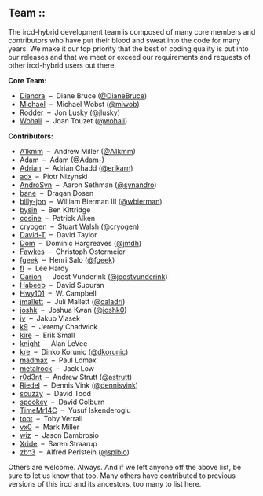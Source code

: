 ## Team ::

The ircd-hybrid development team is composed of many core members and contributors who have put their blood and sweat into the code for many years. We make it our top priority that the best of coding quality is put into our releases and that we meet or exceed our requirements and requests of other ircd-hybrid users out there.

**Core Team:**

* [Dianora](mailto:&#100;&#098;&#064;&#100;&#098;&#046;&#110;&#101;&#116;) &nbsp;&ndash;&nbsp; Diane Bruce ([@DianeBruce](https://github.com/DianeBruce))
* [Michael](mailto:&#109;&#105;&#099;&#104;&#097;&#101;&#108;&#064;&#119;&#111;&#098;&#115;&#116;&#046;&#102;&#114;) &nbsp;&ndash;&nbsp; Michael Wobst ([@miwob](https://github.com/miwob))
* [Rodder](mailto:&#108;&#117;&#115;&#107;&#121;&#064;&#098;&#108;&#111;&#119;&#110;&#046;&#110;&#101;&#116;) &nbsp;&ndash;&nbsp; Jon Lusky ([@jlusky](https://github.com/jlusky))
* [Wohali](mailto:&#106;&#111;&#097;&#110;&#116;&#064;&#105;&#101;&#101;&#101;&#046;&#111;&#114;&#103;) &nbsp;&ndash;&nbsp; Joan Touzet ([@wohali](https://github.com/wohali))

**Contributors:**

* [A1kmm](mailto:&#097;&#049;&#107;&#109;&#109;&#064;&#109;&#119;&#097;&#114;&#101;&#046;&#118;&#105;&#114;&#116;&#117;&#097;&#108;&#097;&#118;&#101;&#046;&#110;&#101;&#116;) &nbsp;&ndash;&nbsp; Andrew Miller ([@A1kmm](https://github.com/A1kmm))
* [Adam](mailto:&#065;&#100;&#097;&#109;&#064;&#097;&#110;&#111;&#112;&#101;&#046;&#111;&#114;&#103;) &nbsp;&ndash;&nbsp; Adam ([@Adam-](https://github.com/Adam-))
* [Adrian](mailto:&#097;&#100;&#114;&#105;&#097;&#110;&#064;&#099;&#114;&#101;&#097;&#116;&#105;&#118;&#101;&#046;&#110;&#101;&#116;&#046;&#097;&#117;) &nbsp;&ndash;&nbsp; Adrian Chadd ([@erikarn](https://github.com/erikarn))
* [adx](mailto:&#110;&#105;&#122;&#121;&#110;&#115;&#107;&#105;&#064;&#115;&#121;&#115;&#112;&#108;&#101;&#120;&#046;&#112;&#108;) &nbsp;&ndash;&nbsp; Piotr Nizynski
* [AndroSyn](mailto:&#097;&#110;&#100;&#114;&#111;&#115;&#121;&#110;&#064;&#114;&#097;&#116;&#098;&#111;&#120;&#046;&#111;&#114;&#103;) &nbsp;&ndash;&nbsp; Aaron Sethman ([@synandro](https://github.com/synandro))
* [bane](mailto:&#098;&#097;&#110;&#101;&#064;&#105;&#100;&#111;&#108;&#110;&#101;&#116;&#046;&#111;&#114;&#103;) &nbsp;&ndash;&nbsp; Dragan Dosen
* [billy-jon](mailto:&#098;&#105;&#108;&#108;&#064;&#116;&#104;&#101;&#098;&#105;&#101;&#114;&#109;&#097;&#110;&#115;&#046;&#111;&#114;&#103;) &nbsp;&ndash;&nbsp; William Bierman III ([@wbierman](https://github.com/wbierman))
* [bysin](mailto:&#098;&#107;&#105;&#116;&#116;&#114;&#105;&#100;&#103;&#101;&#064;&#099;&#102;&#108;&#046;&#114;&#114;&#046;&#099;&#111;&#109;) &nbsp;&ndash;&nbsp; Ben Kittridge
* [cosine](mailto:&#119;&#110;&#100;&#101;&#114;&#064;&#117;&#119;&#110;&#115;&#046;&#117;&#110;&#100;&#101;&#114;&#119;&#111;&#114;&#108;&#100;&#046;&#110;&#101;&#116;) &nbsp;&ndash;&nbsp; Patrick Alken
* [cryogen](mailto:&#115;&#116;&#117;&#064;&#105;&#112;&#110;&#103;&#046;&#111;&#114;&#103;&#046;&#117;&#107;) &nbsp;&ndash;&nbsp; Stuart Walsh ([@cryogen](https://github.com/cryogen))
* [David-T](mailto:&#100;&#097;&#118;&#105;&#100;&#116;&#064;&#121;&#097;&#100;&#116;&#046;&#099;&#111;&#046;&#117;&#107;) &nbsp;&ndash;&nbsp; David Taylor
* [Dom](mailto:&#100;&#111;&#109;&#064;&#101;&#097;&#114;&#116;&#104;&#046;&#108;&#105;) &nbsp;&ndash;&nbsp; Dominic Hargreaves ([@jmdh](https://github.com/jmdh))
* [Fawkes](mailto:&#102;&#097;&#119;&#107;&#101;&#115;&#064;&#112;&#104;&#097;&#116;&#045;&#110;&#101;&#116;&#046;&#100;&#101;) &nbsp;&ndash;&nbsp; Christoph Ostermeier
* [fgeek](mailto:&#104;&#101;&#110;&#114;&#105;&#064;&#110;&#101;&#114;&#118;&#046;&#102;&#105;) &nbsp;&ndash;&nbsp; Henri Salo ([@fgeek](https://github.com/fgeek))
* [fl](mailto:&#108;&#101;&#101;&#064;&#108;&#101;&#101;&#104;&#046;&#099;&#111;&#046;&#117;&#107;) &nbsp;&ndash;&nbsp; Lee Hardy
* [Garion](mailto:&#103;&#097;&#114;&#105;&#111;&#110;&#064;&#101;&#102;&#110;&#101;&#116;&#046;&#110;&#108;) &nbsp;&ndash;&nbsp; Joost Vunderink ([@joostvunderink](https://github.com/joostvunderink))
* [Habeeb](mailto:&#104;&#097;&#098;&#101;&#101;&#098;&#064;&#099;&#102;&#108;&#046;&#114;&#114;&#046;&#099;&#111;&#109;) &nbsp;&ndash;&nbsp; David Supuran
* [Hwy101](mailto:&#119;&#099;&#097;&#109;&#112;&#098;&#101;&#108;&#064;&#098;&#111;&#116;&#098;&#097;&#121;&#046;&#110;&#101;&#116;) &nbsp;&ndash;&nbsp; W. Campbell
* [jmallett](mailto:&#106;&#109;&#097;&#108;&#108;&#101;&#116;&#116;&#064;&#070;&#114;&#101;&#101;&#066;&#083;&#068;&#046;&#111;&#114;&#103;) &nbsp;&ndash;&nbsp; Juli Mallett ([@caladri](https://github.com/caladri))
* [joshk](mailto:&#106;&#111;&#115;&#104;&#107;&#064;&#116;&#114;&#105;&#112;&#108;&#101;&#104;&#101;&#108;&#105;&#120;&#046;&#111;&#114;&#103;) &nbsp;&ndash;&nbsp; Joshua Kwan ([@joshk0](https://github.com/joshk0))
* [jv](mailto:&#106;&#118;&#064;&#112;&#105;&#108;&#115;&#101;&#100;&#117;&#046;&#099;&#122;) &nbsp;&ndash;&nbsp; Jakub Vlasek
* [k9](mailto:&#105;&#114;&#099;&#100;&#064;&#106;&#100;&#099;&#046;&#112;&#097;&#114;&#111;&#100;&#105;&#117;&#115;&#046;&#099;&#111;&#109;) &nbsp;&ndash;&nbsp; Jeremy Chadwick
* [kire](mailto:&#115;&#109;&#097;&#108;&#108;&#101;&#064;&#104;&#097;&#119;&#097;&#105;&#105;&#046;&#101;&#100;&#117;) &nbsp;&ndash;&nbsp; Erik Small
* [knight](mailto:&#097;&#108;&#097;&#110;&#046;&#108;&#101;&#118;&#101;&#101;&#064;&#112;&#114;&#111;&#109;&#101;&#116;&#104;&#101;&#117;&#115;&#045;&#100;&#101;&#115;&#105;&#103;&#110;&#115;&#046;&#110;&#101;&#116;) &nbsp;&ndash;&nbsp; Alan LeVee
* [kre](mailto:&#107;&#114;&#101;&#097;&#116;&#111;&#114;&#064;&#102;&#108;&#121;&#046;&#115;&#114;&#107;&#046;&#102;&#101;&#114;&#046;&#104;&#114;) &nbsp;&ndash;&nbsp; Dinko Korunic ([@dkorunic](https://github.com/dkorunic))
* [madmax](mailto:&#109;&#097;&#100;&#109;&#097;&#120;&#064;&#101;&#102;&#110;&#101;&#116;&#046;&#111;&#114;&#103;) &nbsp;&ndash;&nbsp; Paul Lomax
* [metalrock](mailto:&#120;&#120;&#106;&#097;&#099;&#107;&#049;&#050;&#120;&#120;&#064;&#103;&#109;&#097;&#105;&#108;&#046;&#099;&#111;&#109;) &nbsp;&ndash;&nbsp; Jack Low
* [r0d3nt](mailto:&#097;&#110;&#100;&#114;&#101;&#119;&#046;&#115;&#116;&#114;&#117;&#116;&#116;&#064;&#103;&#109;&#097;&#105;&#108;&#046;&#099;&#111;&#109;) &nbsp;&ndash;&nbsp; Andrew Strutt ([@astrutt](https://github.com/astrutt))
* [Riedel](mailto:&#100;&#101;&#110;&#110;&#105;&#115;&#064;&#100;&#114;&#118;&#105;&#110;&#107;&#046;&#099;&#111;&#109;) &nbsp;&ndash;&nbsp; Dennis Vink ([@dennisvink](https://github.com/dennisvink))
* [scuzzy](mailto:&#115;&#099;&#117;&#122;&#122;&#121;&#064;&#097;&#110;&#105;&#118;&#101;&#114;&#115;&#101;&#046;&#110;&#101;&#116;) &nbsp;&ndash;&nbsp; David Todd
* [spookey](mailto:&#115;&#112;&#111;&#111;&#107;&#101;&#121;&#064;&#115;&#112;&#111;&#111;&#107;&#101;&#121;&#046;&#111;&#114;&#103;) &nbsp;&ndash;&nbsp; David Colburn
* [TimeMr14C](mailto:&#117;&#104;&#099;&#048;&#064;&#115;&#116;&#117;&#100;&#046;&#117;&#110;&#105;&#045;&#107;&#097;&#114;&#108;&#115;&#114;&#117;&#104;&#101;&#046;&#100;&#101;) &nbsp;&ndash;&nbsp; Yusuf Iskenderoglu
* [toot](mailto:&#116;&#111;&#055;&#064;&#097;&#110;&#116;&#105;&#112;&#111;&#112;&#101;&#046;&#102;&#115;&#110;&#101;&#116;&#046;&#099;&#111;&#046;&#117;&#107;) &nbsp;&ndash;&nbsp; Toby Verrall
* [vx0](mailto:&#109;&#097;&#114;&#107;&#064;&#111;&#099;&#055;&#054;&#056;&#046;&#110;&#101;&#116;) &nbsp;&ndash;&nbsp; Mark Miller
* [wiz](mailto:&#106;&#097;&#115;&#111;&#110;&#064;&#119;&#105;&#122;&#046;&#099;&#120;) &nbsp;&ndash;&nbsp; Jason Dambrosio
* [Xride](mailto:&#120;&#114;&#105;&#100;&#101;&#064;&#120;&#049;&#050;&#046;&#100;&#107;) &nbsp;&ndash;&nbsp; Søren Straarup
* [zb^3](mailto:&#097;&#108;&#102;&#114;&#101;&#100;&#064;&#102;&#114;&#101;&#101;&#098;&#115;&#100;&#046;&#111;&#114;&#103;) &nbsp;&ndash;&nbsp; Alfred Perlstein ([@splbio](https://github.com/splbio))

Others are welcome. Always. And if we left anyone off the above list, be sure to let us know that too. Many others have contributed to previous versions of this ircd and its ancestors, too many to list here.
